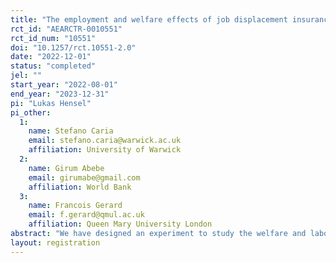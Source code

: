 ```yaml
---
title: "The employment and welfare effects of job displacement insurance"
rct_id: "AEARCTR-0010551"
rct_id_num: "10551"
doi: "10.1257/rct.10551-2.0"
date: "2022-12-01"
status: "completed"
jel: ""
start_year: "2022-08-01"
end_year: "2023-12-31"
pi: "Lukas Hensel"
pi_other:
  1:
    name: Stefano Caria
    email: stefano.caria@warwick.ac.uk
    affiliation: University of Warwick
  2:
    name: Girum Abebe
    email: girumabe@gmail.com
    affiliation: World Bank
  3:
    name: Francois Gerard
    email: f.gerard@qmul.ac.uk
    affiliation: Queen Mary University London
abstract: "We have designed an experiment to study the welfare and labor market impacts of expanding job-displacement insurance in Ethiopia. A large ready-made garment factory in the Hawassa Industrial Park were laid off a large number of female workers.  As is common in low-income countries, these workers will be eligible for a modest lump-sum severance pay and will not receive unemployment insurance. Recent research suggests that many of them will be unable to secure another job quickly, food security will deteriorate, and they will return to their homes in the countryside (Hardy et al., 2022). In this project, we will evaluate the impacts of offering (i) a scheme which pays 60 percent of the worker’s wage for 5 months, irrespective of employment status and (ii) a single lump-sum payment of the same value as the income support scheme. Through phone-based high-frequency surveys, we will study impacts on consumption, job-search, and employment outcomes. We will also look at broader impacts on migration decisions, mental health, and women empowerment. Finally, we will study how exposure to additional job-displacement insurance payments affects the demand for future insurance."
layout: registration
---
```


